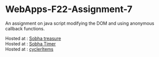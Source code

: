 # WebApps-F22-Assignment-7
An assignment on java script modifying the DOM and using anonymous callback functions.


Hosted at : [Sobha treasure](https://44-563-web-apps-f22.github.io/44563-webapps-assignment-7-SR-Pittu/treasure.html)<br>
Hosted at : [Sobha Timer](https://44-563-web-apps-f22.github.io/44563-webapps-assignment-7-SR-Pittu/reaction.html)<br>
Hosted at : [cyclerItems](https://44-563-web-apps-f22.github.io/44563-webapps-assignment-7-SR-Pittu/cycler.html)<br>
